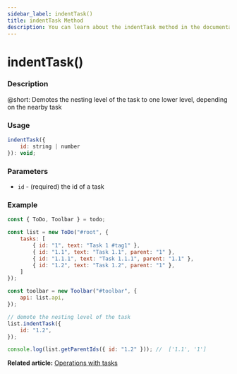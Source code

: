 ```yaml
---
sidebar_label: indentTask()
title: indentTask Method
description: You can learn about the indentTask method in the documentation of the DHTMLX JavaScript To Do List library. Browse developer guides and API reference, try out code examples and live demos, and download a free 30-day evaluation version of DHTMLX To Do List.
---
```


# indentTask()

### Description

@short: Demotes the nesting level of the task to one lower level, depending on the nearby task

### Usage

~~~js
indentTask({
    id: string | number
}): void;
~~~

### Parameters

- `id` - (required) the id of a task

### Example

~~~js {17-19}
const { ToDo, Toolbar } = todo;

const list = new ToDo("#root", {
	tasks: [
        { id: "1", text: "Task 1 #tag1" },
		{ id: "1.1", text: "Task 1.1", parent: "1" },
        { id: "1.1.1", text: "Task 1.1.1", parent: "1.1" },
		{ id: "1.2", text: "Task 1.2", parent: "1" },
    ]
});

const toolbar = new Toolbar("#toolbar", {
	api: list.api,
});

// demote the nesting level of the task
list.indentTask({ 
    id: "1.2",
});

console.log(list.getParentIds({ id: "1.2" })); //  ['1.1', '1']
~~~

**Related article:** [Operations with tasks](guides/task_operations.md)